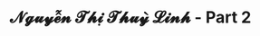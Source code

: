 ---
layout: album
resource: instagram
title: "𝓝𝓰𝓾𝔂𝓮̂̃𝓷 𝓣𝓱𝓲̣ 𝓣𝓱𝓾𝔂̀ 𝓛𝓲𝓷𝓱 - Part 2"
description: "Instagram album of 𝓝𝓰𝓾𝔂𝓮̂̃𝓷 𝓣𝓱𝓲̣ 𝓣𝓱𝓾𝔂̀ 𝓛𝓲𝓷𝓱, part 2.</br> Username: linhlig1102"
active: gallery
album-title: "𝓝𝓰𝓾𝔂𝓮̂̃𝓷 𝓣𝓱𝓲̣ 𝓣𝓱𝓾𝔂̀ 𝓛𝓲𝓷𝓱"
images:
  - image_path: linhlig1102/2/20200408_191250_92406828_925752514553657_539263297467883325_n.jpg
  - image_path: linhlig1102/2/20200408_191250_92457408_527191461327767_7737766322087029082_n.jpg
  - image_path: linhlig1102/2/20200425_183244_94269165_158187152277301_1895972880152453035_n.jpg
  - image_path: linhlig1102/2/20200425_183244_94420052_165183348288375_1055592253222079237_n.jpg
  - image_path: linhlig1102/2/20200516_183057_97931032_296873334646854_389194527323868561_n.jpg
  - image_path: linhlig1102/2/20200625_202930_105288366_579972446281263_1421199475152003989_n.jpg
  - image_path: linhlig1102/2/20200708_134557_106719962_963665500746937_8618554351522733995_n.jpg
  - image_path: linhlig1102/2/20200722_224421_115699235_628661404433367_9191784072136814251_n.jpg
  - image_path: linhlig1102/2/20200727_142625_114891777_325264375321362_4647662821349947902_n.jpg
  - image_path: linhlig1102/2/20200727_142625_114901937_172389431152339_5302318383848051613_n.jpg
  - image_path: linhlig1102/2/20200727_142625_115821131_356147622042266_7448798106657824401_n.jpg
  - image_path: linhlig1102/2/20200727_142625_116084914_144969363898385_9084802000129553490_n.jpg
  - image_path: linhlig1102/2/20200811_170159_117194756_2841674692779973_9015059172731140003_n.jpg
  - image_path: linhlig1102/2/20200830_104217_118454540_4237711359636666_255812080943508817_n.jpg
  - image_path: linhlig1102/2/20200921_192741_119895045_351314669347422_5537591799675451324_n.jpg
  - image_path: linhlig1102/2/20200921_192741_119936532_628097944733441_1832949705877797368_n.jpg
  - image_path: linhlig1102/2/20210121_204955_140091801_237104777946113_8765596545341107215_n.jpg
  - image_path: linhlig1102/2/20210221_194815_151974830_494470584902706_6982303138234754535_n.jpg
  - image_path: linhlig1102/2/20210225_191002_153805914_434125817870459_3381534514591060117_n.jpg
  - image_path: linhlig1102/2/20210228_201115_154809551_481952419835385_8771523632483839010_n.jpg
  - image_path: linhlig1102/2/20210228_201115_154813117_258337495896838_5422249465312603594_n.jpg
  - image_path: linhlig1102/2/20210315_203107_159986610_477421823614952_476212695665209822_n.jpg
  - image_path: linhlig1102/2/20210323_113741_163123407_453097669107895_1026481028542982240_n.jpg
  - image_path: linhlig1102/2/20210323_113741_164102056_469100464238134_6120378384493156689_n.jpg
  - image_path: linhlig1102/2/20210422_164658_175763649_2913149265637066_119060381006321255_n.jpg
  - image_path: linhlig1102/2/20210704_205118_210874507_398930621553000_606063547518960405_n.jpg
  - image_path: linhlig1102/2/20210704_205118_211502753_504886330777853_3300432674463750712_n.jpg
  - image_path: linhlig1102/2/20210704_205118_212083542_2251267708341188_3000652325759926057_n.jpg
  - image_path: linhlig1102/2/20211009_195143_244718552_193928392816412_5485836034325885266_n.jpg
  - image_path: linhlig1102/2/20211027_190312_248978066_837119710295442_7140106803108995103_n.jpg
  - image_path: linhlig1102/2/20211121_172636_258817290_1220284318453849_5845913260468354824_n.jpg
  - image_path: linhlig1102/2/20211121_172636_258842551_6403575159714384_5061523052357795666_n.jpg
  - image_path: linhlig1102/2/20211121_172636_258851994_130469116034550_7606958011780145060_n.jpg
  - image_path: linhlig1102/2/20211121_172636_258877220_1232443540564378_2008861811545882614_n.jpg
  - image_path: linhlig1102/2/20211121_172636_258891868_130943952663022_2341901639660331194_n.jpg
  - image_path: linhlig1102/2/20211121_172636_259612226_601951661231699_6392708922958905339_n.jpg
  - image_path: linhlig1102/2/20211206_172830_263552539_437150467976768_5342386954380301916_n.jpg
  - image_path: linhlig1102/2/20220108_205314_271453061_1293907641083607_5653294154979005438_n.jpg
  - image_path: linhlig1102/2/20220211_183937_273667096_220626946875999_897502069013018069_n.jpg
  - image_path: linhlig1102/2/20220211_183937_273721804_508147354009569_7274512354955972113_n.jpg
  - image_path: linhlig1102/2/20220313_230732_275635667_1323130891532332_5895214228544850998_n.jpg
  - image_path: linhlig1102/2/20220414_193448_278335904_552260819546192_5837405554762648134_n.jpg
  - image_path: linhlig1102/2/20220414_193448_278377265_562888631638043_7297842710226141737_n.jpg
  - image_path: linhlig1102/2/20220420_195840_278849419_350610890379682_3918128819274965186_n.jpg
  - image_path: linhlig1102/2/20220420_195840_278855546_672753900625784_8900707664598376809_n.jpg
  - image_path: linhlig1102/2/20220525_225535_283518459_1095700177966515_6650472733840685367_n.jpg
  - image_path: linhlig1102/2/20220705_110954_291721698_170302935457876_2574298926039096716_n.jpg
  - image_path: linhlig1102/2/20220705_110954_291808368_714642899820177_9183951360207148713_n.jpg
  - image_path: linhlig1102/2/20220705_110954_291876710_306566564943450_5676619695427304069_n.jpg
  - image_path: linhlig1102/2/20220705_110954_292301802_758767258500343_8420626178303908434_n.jpg
  - image_path: linhlig1102/2/20220726_201243_295854335_141393448251007_1659259310774902437_n.jpg
  - image_path: linhlig1102/2/20220726_201243_295959304_1070665153548318_8403293905051299352_n.jpg
  - image_path: linhlig1102/2/20220820_175208_300776715_453079400035602_7006479723407291106_n.jpg
  - image_path: linhlig1102/2/20220918_210257_307086272_424168196282962_9020491092873236606_n.jpg
  - image_path: linhlig1102/2/20220918_210257_307342984_131637652945974_3317964391898894824_n.jpg
  - image_path: linhlig1102/2/20220918_210257_307728819_410591931205568_6455219221527618705_n.jpg
  - image_path: linhlig1102/2/20221107_033345_314379750_514461680545251_4554504878128125605_n.jpg
  - image_path: linhlig1102/2/20230114_200406_324842490_1174571713250529_6381383203670383627_n.jpg
  - image_path: linhlig1102/2/20230131_193716_328149304_489561283336871_945939279555206476_n.jpg
  - image_path: linhlig1102/2/20230206_201427_327840123_3526042540960519_8342432668388569556_n.jpg
  - image_path: linhlig1102/2/20230302_113830_333604166_745043563790955_5874121906213385481_n.jpg
  - image_path: linhlig1102/2/20230302_113830_334150151_124913057182769_2805326960512121886_n.jpg
  - image_path: linhlig1102/2/20230411_205232_340358684_3377307459247116_638631379089841030_n.jpg
  - image_path: linhlig1102/2/20230507_203151_344954060_225276840139478_2781070984482950233_n.jpg
  - image_path: linhlig1102/2/20230507_203151_345072407_628045678825908_7620876399968856149_n.jpg
  - image_path: linhlig1102/2/20230507_203151_345237927_553186996928037_5636364450178940515_n.jpg
  - image_path: linhlig1102/2/20230507_203151_345253589_198514349653819_5432073011548766932_n.jpg
  - image_path: linhlig1102/2/20230524_195246_348490588_180325454980028_7690386331782603629_n.jpg
  - image_path: linhlig1102/2/20230611_163109_352893793_6389803267738534_6237765851476407315_n.jpg
  - image_path: linhlig1102/2/20230628_201506_356353616_597457082510468_5286303771117675223_n.jpg
  - image_path: linhlig1102/2/20230706_190941_357912082_1714883288948031_3760775839957554196_n.jpg
  - image_path: linhlig1102/2/20231028_210410_395709308_293230316925742_3179862279142217928_n.jpg
  - image_path: linhlig1102/2/20231028_210410_396517708_274865431627459_400337209067781028_n.jpg
  - image_path: linhlig1102/2/20231028_210410_396792656_1012234250002591_7003381996862747728_n.jpg
  - image_path: linhlig1102/2/20231205_204140_407273648_933437225165099_6801842502464630088_n.jpg
  - image_path: linhlig1102/2/20231205_204140_407293928_1074433300263607_3212114747205183780_n.jpg
  - image_path: linhlig1102/2/20231205_204140_407443913_3649646868645956_4896072730348390749_n.jpg
  - image_path: linhlig1102/2/20231205_204140_407611055_1748477588912624_9189809851571183832_n.jpg
  - image_path: linhlig1102/2/20231205_204140_407752014_1322747941734265_6122076051405381983_n.jpg
  - image_path: linhlig1102/2/20231218_212640_411738921_1740425336439429_8031004152790845378_n.jpg
  - image_path: linhlig1102/2/20231218_212640_411746692_930115908752347_390458838606536962_n.jpg
  - image_path: linhlig1102/2/20231218_212640_412378354_1383576385887025_1692232536211377065_n.jpg
  - image_path: linhlig1102/2/20240102_210505_414693148_3654387001512992_8143972192092332619_n.jpg
  - image_path: linhlig1102/2/20240102_210505_414725876_1764242480726676_4115994911663816131_n.jpg
  - image_path: linhlig1102/2/20240102_210505_415982413_908305050465978_2498623036671446492_n.jpg
  - image_path: linhlig1102/2/20240102_210505_415982692_2076426439384755_9084056365197828259_n.jpg
  - image_path: linhlig1102/2/20240102_210505_416102012_1785274278581223_6679336408909849631_n.jpg
  - image_path: linhlig1102/2/20240102_210505_416448133_1099982514756364_5350507983365347247_n.jpg
  - image_path: linhlig1102/2/20240108_211537_417216353_256892147412468_5645254239067280697_n.jpg
  - image_path: linhlig1102/2/20240108_211537_417716717_797900025434433_1803315373759342165_n.jpg
  - image_path: linhlig1102/2/20240108_211537_417842389_2353875811469085_8068909710315940297_n.jpg
  - image_path: linhlig1102/2/20240108_211537_417947345_1054384882349173_2024729921233547371_n.jpg
  - image_path: linhlig1102/2/20240108_211537_417992264_343095852010837_5493391620500319876_n.jpg
  - image_path: linhlig1102/2/20240108_211537_418375403_896793735434439_8684435221021620967_n.jpg
  - image_path: linhlig1102/2/20240116_212413_418997286_355600807202661_714109270819643183_n.jpg
  - image_path: linhlig1102/2/20240116_212413_419032899_389963453684569_2264339384541484309_n.jpg
  - image_path: linhlig1102/2/20240116_212413_419279934_898654878572285_3664830622674817017_n.jpg
  - image_path: linhlig1102/2/20240116_212413_419308225_591233153185170_454073285729924009_n.jpg
  - image_path: linhlig1102/2/20240116_212413_419530510_905833907478734_213336576897148492_n.jpg
  - image_path: linhlig1102/2/20240116_212413_419535581_923932272584779_9148819066392613373_n.jpg
  - image_path: linhlig1102/2/20240119_211228_419521723_889578822611204_1066639092823258654_n.jpg
  - image_path: linhlig1102/2/20240119_211228_419546562_1226006225190724_910021365899540253_n.jpg
  - image_path: linhlig1102/2/20240119_211228_419550831_926457012161081_9209733997114074121_n.jpg
  - image_path: linhlig1102/2/20240119_211228_419618187_187492674427803_8992286363017694220_n.jpg
  - image_path: linhlig1102/2/20240119_211228_419712465_408537038220928_1935289915925208412_n.jpg
  - image_path: linhlig1102/2/20240119_211228_419907937_905624334741592_5478384614827635940_n.jpg
  - image_path: linhlig1102/2/20240119_211228_419913331_297855859509775_425820537043908751_n.jpg
  - image_path: linhlig1102/2/20240119_211228_419966688_918661819881231_684140445662951931_n.jpg
  - image_path: linhlig1102/2/20240129_205106_423277866_230994466730634_480025728072647085_n.jpg
  - image_path: linhlig1102/2/20240204_211038_424792520_724128976141391_159230759451440250_n.jpg
  - image_path: linhlig1102/2/20240204_211038_425503845_1443918006521710_1128884361973607640_n.jpg
  - image_path: linhlig1102/2/20240204_211038_425841198_418006490697599_5673232190782268133_n.jpg
  - image_path: linhlig1102/2/20240224_211518_429560895_1706507646509246_5744708700372521819_n.jpg
  - image_path: linhlig1102/2/20240224_211518_429562623_769718974650368_4590434971407482802_n.jpg
  - image_path: linhlig1102/2/20240224_211518_429640289_6711825212252312_1965935822938875177_n.jpg
  - image_path: linhlig1102/2/20240224_211518_429782545_324800206723555_3354227824087287229_n.jpg
  - image_path: linhlig1102/2/20240305_210032_431510767_1129307084759086_3400495364490788840_n.jpg
  - image_path: linhlig1102/2/20240305_210032_431532631_273849359085115_119208252233464519_n.jpg
  - image_path: linhlig1102/2/20240305_210032_431560119_931400748493482_8427983504812258645_n.jpg
  - image_path: linhlig1102/2/20240305_210032_431602251_1331078420913636_8740685623708445485_n.jpg
  - image_path: linhlig1102/2/20240320_091355_434001434_7190820257681030_6822776513054073396_n.jpg
  - image_path: linhlig1102/2/20240320_091355_434001579_801305482042537_295308204856012974_n.jpg
  - image_path: linhlig1102/2/20240320_091355_434006551_272861592429898_8176299766567636987_n.jpg
  - image_path: linhlig1102/2/20240320_091355_434013694_1106193123916477_952351047023327718_n.jpg
  - image_path: linhlig1102/2/20240320_091355_434025910_3630930857181661_5290031641447922687_n.jpg
  - image_path: linhlig1102/2/20240328_205306_434299625_387581237496479_6964929373409770592_n.jpg
  - image_path: linhlig1102/2/20240328_205306_434310622_430832536193621_1699281621238048899_n.jpg
  - image_path: linhlig1102/2/20240328_205306_434312134_927207382466556_2644772985761615088_n.jpg
  - image_path: linhlig1102/2/20240328_205306_434686258_747149230893742_8967863393078067675_n.jpg
  - image_path: linhlig1102/2/20240328_205306_434703274_8727360057328177_7982636761613873457_n.jpg
  - image_path: linhlig1102/2/20240328_205306_434720424_793980079247513_9022186323975208884_n.jpg
  - image_path: linhlig1102/2/20240406_211746_435926735_880505633834331_5057299253856595379_n.jpg
  - image_path: linhlig1102/2/20240406_211746_436273380_1099839277898935_489503400482661503_n.jpg
  - image_path: linhlig1102/2/20240406_211746_436280763_945516917239884_9107613264576194173_n.jpg
  - image_path: linhlig1102/2/20240406_211746_436401915_438892155386070_457464580867919226_n.jpg
  - image_path: linhlig1102/2/20240406_211746_436404538_722362009968715_6598761834016743917_n.jpg
  - image_path: linhlig1102/2/20240420_213107_438696636_18273888964201852_2301425228117713185_n.jpg
  - image_path: linhlig1102/2/20240420_213107_439614004_18273888943201852_2566881241306790395_n.jpg
  - image_path: linhlig1102/2/20240420_213107_439727021_18273888952201852_6089225494266030372_n.jpg
  - image_path: linhlig1102/2/20240506_213634_441207127_25779646011649372_2500670455580193468_n.jpg
  - image_path: linhlig1102/2/20240506_213634_441624788_943454854449612_2804609775595625265_n.jpg
  - image_path: linhlig1102/2/20240506_213634_442169660_386396951048694_1702697493467292236_n.jpg
  - image_path: linhlig1102/2/20240512_212142_436296827_993756882200470_7002572015952865842_n.jpg
  - image_path: linhlig1102/2/20240528_213504_446331791_851866493632260_2241786896896815169_n.jpg
  - image_path: linhlig1102/2/20240528_213504_446332404_1177063489966838_5214944772242169685_n.jpg
  - image_path: linhlig1102/2/20240615_221744_448359690_1225653121949327_6485248691443331692_n.jpg
  - image_path: linhlig1102/2/20240615_221744_448361817_852795153358773_3789272797597471153_n.jpg
  - image_path: linhlig1102/2/20240615_221744_448361909_815789676846704_528679045063271516_n.jpg
  - image_path: linhlig1102/2/20240615_221744_448448979_826200979023947_8883446115097463662_n.jpg
  - image_path: linhlig1102/2/20240711_213023_468294703_18301341652201852_9099691318386152494_n.jpg
  - image_path: linhlig1102/2/20240711_213023_468310867_18301341910201852_110841926090887856_n.jpg
  - image_path: linhlig1102/2/20240829_210216_457403213_515501051026416_7279797326171242565_n.jpg
  - image_path: linhlig1102/2/20240829_210216_457498686_1891425204701690_3922138330611833045_n.jpg
  - image_path: linhlig1102/2/20240829_210216_457618069_514259841193527_8006054045025300469_n.jpg
  - image_path: linhlig1102/2/20240829_210216_457625986_1345573439733414_814835245001525048_n.jpg
  - image_path: linhlig1102/2/20240905_205915_458161379_513108454644852_7347509640529779905_n.jpg
  - image_path: linhlig1102/2/20240905_205915_458376621_1453146735404005_1506435812295552624_n.jpg
  - image_path: linhlig1102/2/20240905_205915_458427115_1025225845950532_4815965845373282273_n.jpg
  - image_path: linhlig1102/2/20240905_205915_458487444_361545623691907_349971387056969912_n.jpg
  - image_path: linhlig1102/2/20240919_211859_460429922_1856467368096187_1489513993570634089_n.jpg
  - image_path: linhlig1102/2/20240919_211859_460578481_1506716273382597_2988621068207919931_n.jpg
  - image_path: linhlig1102/2/20241008_212845_462319894_824564836237739_7023652839184361844_n.jpg
  - image_path: linhlig1102/2/20241008_212845_462519251_1224962415225754_4058889935497541869_n.jpg
  - image_path: linhlig1102/2/20241008_212845_462612315_1190535828671132_6290538249100442872_n.jpg
  - image_path: linhlig1102/2/20241107_211344_465827805_878663624472879_3191951170913386494_n.jpg
  - image_path: linhlig1102/2/20241107_211344_465830566_952573853369346_3983642507548348685_n.jpg
  - image_path: linhlig1102/2/20241107_211344_465924782_1102686784538459_2350010959655413776_n.jpg
  - image_path: linhlig1102/2/20241107_211344_466097332_561381593271947_8657829990941576857_n.jpg
  - image_path: linhlig1102/2/20241107_211344_466161917_2419454818412969_7895427968704870700_n.jpg
  - image_path: linhlig1102/2/20241120_213737_467547518_913347100941906_2144271680919617721_n.jpg
  - image_path: linhlig1102/2/20241120_213737_467742859_1084696812815923_407790928409175443_n.jpg
  - image_path: linhlig1102/2/20241120_213737_467743605_578656204633360_1282406194548188119_n.jpg
  - image_path: linhlig1102/2/20241120_213737_467743616_1102388978075603_5124563660955810948_n.jpg
  - image_path: linhlig1102/2/20241120_213737_467745665_9492614097435229_6653716856732258308_n.jpg
  - image_path: linhlig1102/2/20241120_213737_467767884_1083919646204051_735492451947691326_n.jpg
  - image_path: linhlig1102/2/20241120_213737_467773925_1289605679068724_54490626701408737_n.jpg
  - image_path: linhlig1102/2/20241125_214056_468242090_1647164642502439_3195365554856299198_n.jpg
  - image_path: linhlig1102/2/20241125_214056_468253030_1264732981234396_429199058921798658_n.jpg
  - image_path: linhlig1102/2/20241125_214056_468275347_539548068898114_7783607653609601664_n.jpg
  - image_path: linhlig1102/2/20241125_214056_468347551_534195652762685_1699419957988210447_n.jpg
  - image_path: linhlig1102/2/20241125_214056_468395715_560958666653042_1469509753202662819_n.jpg
  - image_path: linhlig1102/2/20241125_214056_468446196_1739618626613172_7289512302865721494_n.jpg
  - image_path: linhlig1102/2/20241129_215951_468786618_574750718467037_81839119764702707_n.jpg
  - image_path: linhlig1102/2/20241129_215951_468797146_8906306992824187_5210707791832612333_n.jpg
  - image_path: linhlig1102/2/20241215_214604_468596689_419259567820373_2787136224632444416_n.jpg
  - image_path: linhlig1102/2/20241215_214604_470163470_1325539425252435_5713755992291548432_n.jpg
  - image_path: linhlig1102/2/20241215_214604_470166674_507123209152883_797930321352634213_n.jpg
  - image_path: linhlig1102/2/20241215_214604_470171139_1774241696749271_6950087052035458317_n.jpg
  - image_path: linhlig1102/2/20241215_214604_470266090_551512394468943_4847400970629306678_n.jpg
  - image_path: linhlig1102/2/20241215_214604_470271769_596128529484429_1811458394894382515_n.jpg
  - image_path: linhlig1102/2/20241215_214604_470487979_619741177151199_8092488332069309275_n.jpg
  - image_path: linhlig1102/2/20241215_214604_470489671_601699588884471_6998691304530780367_n.jpg
  - image_path: linhlig1102/2/20241223_215233_470951896_9417132801659716_5106327277912573871_n.jpg
  - image_path: linhlig1102/2/20241223_215233_470972828_967031418669632_3313385570429542505_n.jpg
  - image_path: linhlig1102/2/20241223_215233_471295805_968515711763990_997789760281909707_n.jpg
  - image_path: linhlig1102/2/20241223_215233_471326305_1985988338569039_3611152865898157804_n.jpg
  - image_path: linhlig1102/2/20241223_215233_471413184_3007395972744231_2131237511451965621_n.jpg
  - image_path: linhlig1102/2/20241223_215233_471454416_1106171607413850_2965304873726560048_n.jpg
  - image_path: linhlig1102/2/20250103_221956_472250591_1319660935889282_111907252231775205_n.jpg
  - image_path: linhlig1102/2/20250103_221956_472290783_582687987883754_8404008940109658002_n.jpg
  - image_path: linhlig1102/2/20250103_221956_472291955_1177398270665267_5755726997437208837_n.jpg
  - image_path: linhlig1102/2/20250103_221956_472294966_1142436910596982_2782821594485263507_n.jpg
  - image_path: linhlig1102/2/20250115_190403_473757173_1372300387269185_6192410499699263846_n.jpg
  - image_path: linhlig1102/2/20250115_190403_473782502_1700757360791313_1746473499313394672_n.jpg
  - image_path: linhlig1102/2/20250115_190403_473799690_1118796186182495_598281257230531607_n.jpg
  - image_path: linhlig1102/2/20250115_190403_473807267_3850563618499137_8549754455052997625_n.jpg
  - image_path: linhlig1102/2/20250115_190403_473808906_1242748556793705_430233688943796329_n.jpg
  - image_path: linhlig1102/2/20250115_190403_473809286_915366623721046_3656023043690169089_n.jpg
  - image_path: linhlig1102/2/20250115_190403_473814243_506194062502270_6468812732808749911_n.jpg
  - image_path: linhlig1102/2/20250115_190403_473883862_1247691769640941_4966244686954204466_n.jpg
  - image_path: linhlig1102/2/20250115_190403_473888777_490753166986413_4852671410908288293_n.jpg
  - image_path: linhlig1102/2/20250123_215707_474726813_18308429941201852_7076016651576475652_n.jpg
  - image_path: linhlig1102/2/20250123_215707_474767755_18308429902201852_6342706950555215368_n.jpg
  - image_path: linhlig1102/2/20250123_215707_474863639_18308429950201852_8367925014827202081_n.jpg
  - image_path: linhlig1102/2/20250123_215707_474871990_18308429911201852_3922639006194455018_n.jpg
  - image_path: linhlig1102/2/20250123_215707_474880158_18308429923201852_6053954881129318411_n.jpg
  - image_path: linhlig1102/2/20250123_215707_474882035_18308429932201852_1038013156141932084_n.jpg
  - image_path: linhlig1102/2/20250123_215707_474889928_18308429893201852_6754125112388547543_n.jpg
  - image_path: linhlig1102/2/20250204_215010_476384781_18309764959201852_5067398344802305708_n.jpg
  - image_path: linhlig1102/2/20250204_215010_476386159_18309764986201852_3776650373388074518_n.jpg
  - image_path: linhlig1102/2/20250204_215010_476422485_18309764977201852_5195084658337607067_n.jpg
  - image_path: linhlig1102/2/20250220_211945_480828669_18311661649201852_9091668037457700011_n.jpg
  - image_path: linhlig1102/2/20250220_211945_480896650_18311661664201852_8162337666571710633_n.jpg
  - image_path: linhlig1102/2/20250220_211945_481268704_18311661730201852_8712528444169778936_n.jpg
  - image_path: linhlig1102/2/20250220_211945_481386819_18311661652201852_2608572299410298601_n.jpg
  - image_path: linhlig1102/2/20250228_213752_481876012_18312634642201852_9202166840864315641_n.jpg
  - image_path: linhlig1102/2/20250228_213752_481901629_18312634669201852_6835503625959992081_n.jpg
  - image_path: linhlig1102/2/20250228_213752_482156254_18312634660201852_3993545978373064378_n.jpg
  - image_path: linhlig1102/2/20250228_213752_482432747_18312634651201852_8615182512079698269_n.jpg
  - image_path: linhlig1102/2/20250310_124204_483047846_18313808293201852_4622564371599602380_n.jpg
  - image_path: linhlig1102/2/20250310_124204_483479241_18313808356201852_8815455442356605361_n.jpg
  - image_path: linhlig1102/2/20250310_124204_483481089_18313808302201852_1014257422421060285_n.jpg
---